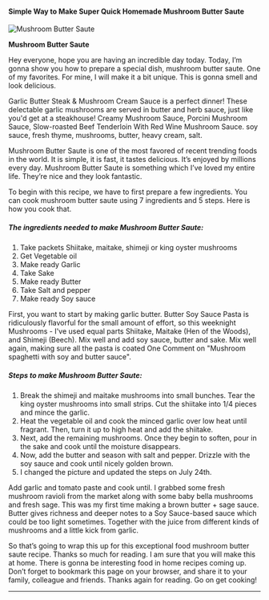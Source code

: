             

#### Simple Way to Make Super Quick Homemade Mushroom Butter Saute

![Mushroom Butter Saute](https://img-global.cpcdn.com/recipes/4750186923425792/751x532cq70/mushroom-butter-saute-recipe-main-photo.jpg)

**Mushroom Butter Saute**

Hey everyone, hope you are having an incredible day today. Today, I’m gonna show you how to prepare a special dish, mushroom butter saute. One of my favorites. For mine, I will make it a bit unique. This is gonna smell and look delicious.

Garlic Butter Steak & Mushroom Cream Sauce is a perfect dinner! These delectable garlic mushrooms are served in butter and herb sauce, just like you'd get at a steakhouse! Creamy Mushroom Sauce, Porcini Mushroom Sauce, Slow-roasted Beef Tenderloin With Red Wine Mushroom Sauce. soy sauce, fresh thyme, mushrooms, butter, heavy cream, salt.

Mushroom Butter Saute is one of the most favored of recent trending foods in the world. It is simple, it is fast, it tastes delicious. It’s enjoyed by millions every day. Mushroom Butter Saute is something which I’ve loved my entire life. They’re nice and they look fantastic.

To begin with this recipe, we have to first prepare a few ingredients. You can cook mushroom butter saute using 7 ingredients and 5 steps. Here is how you cook that.

##### The ingredients needed to make Mushroom Butter Saute:

1.  Take packets Shiitake, maitake, shimeji or king oyster mushrooms
2.  Get Vegetable oil
3.  Make ready Garlic
4.  Take Sake
5.  Make ready Butter
6.  Take Salt and pepper
7.  Make ready Soy sauce

First, you want to start by making garlic butter. Butter Soy Sauce Pasta is ridiculously flavorful for the small amount of effort, so this weeknight Mushrooms - I've used equal parts Shiitake, Maitake (Hen of the Woods), and Shimeji (Beech). Mix well and add soy sauce, butter and sake. Mix well again, making sure all the pasta is coated One Comment on "Mushroom spaghetti with soy and butter sauce".

##### Steps to make Mushroom Butter Saute:

1.  Break the shimeji and maitake mushrooms into small bunches. Tear the king oyster mushrooms into small strips. Cut the shiitake into 1/4 pieces and mince the garlic.
2.  Heat the vegetable oil and cook the minced garlic over low heat until fragrant. Then, turn it up to high heat and add the shiitake.
3.  Next, add the remaining mushrooms. Once they begin to soften, pour in the sake and cook until the moisture disappears.
4.  Now, add the butter and season with salt and pepper. Drizzle with the soy sauce and cook until nicely golden brown.
5.  I changed the picture and updated the steps on July 24th.

Add garlic and tomato paste and cook until. I grabbed some fresh mushroom ravioli from the market along with some baby bella mushrooms and fresh sage. This was my first time making a brown butter + sage sauce. Butter gives richness and deeper notes to a Soy Sauce-based sauce which could be too light sometimes. Together with the juice from different kinds of mushrooms and a little kick from garlic.

So that’s going to wrap this up for this exceptional food mushroom butter saute recipe. Thanks so much for reading. I am sure that you will make this at home. There is gonna be interesting food in home recipes coming up. Don’t forget to bookmark this page on your browser, and share it to your family, colleague and friends. Thanks again for reading. Go on get cooking!

* * *